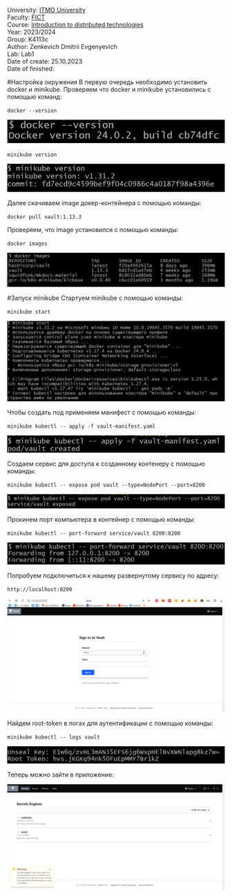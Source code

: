 University: [ITMO University](https://itmo.ru/ru/) \
Faculty: [FICT](https://fict.itmo.ru) \
Course: [Introduction to distributed technologies](https://github.com/itmo-ict-faculty/introduction-to-distributed-technologies) \
Year: 2023/2024 \
Group: K4113с \
Author: Zenkevich Dmitrii Evgenyevich \
Lab: Lab1 \
Date of create: 25.10.2023 \
Date of finished: <none>

#Настройка окружения
В первую очередь необходимо установить docker и minikube.
Проверяем что docker и minikube установились с помощью команд:

`` docker --version ``

![Рисунок 1](../lab1/source/docker-version.png)

`` minikube version ``

![Рисунок 2](../lab1/source/minikube-version.png)

Далее скачиваем image докер-контейнера с помощью команды:

`` docker pull vault:1.13.3  ``

Проверяем, что image установился с помощью команды:

`` docker images  ``

![Рисунок 3](../lab1/source/docker-images.png)

#Запуск minikube
Стартуем minikube с помощью команды:

``minikube start``

![Рисунок 4](../lab1/source/minikube-start.png)

Чтобы создать под применяем манифест с помощью команды:

``minikube kubectl -- apply -f vault-manifest.yaml``

![Рисунок 5](../lab1/source/kubectl-apply.png)

Создаем сервис для доступа к созданному контенеру с помощью команды:

``minikube kubectl -- expose pod vault --type=NodePort --port=8200``

![Рисунок 6](../lab1/source/kubectl-expose.png)

Прокинем порт компьютера в контейнер с помощью команды:

``minikube kubectl -- port-forward service/vault 8200:8200``

![Рисунок 7](../lab1/source/kubectl-port-forward.png)

Попробуем подключиться к нашему развернутому сервису по адресу:

``http://localhost:8200``

![Рисунок 8](../lab1/source/auth-page.png)

Найдем root-token в логах для аутентификации с помощью команды:

``minikube kubectl -- logs vault``

![Рисунок 9](../lab1/source/root-token.png)

Теперь можно зайти в приложение:

![Рисунок 10](../lab1/source/auth-success-page.png)



